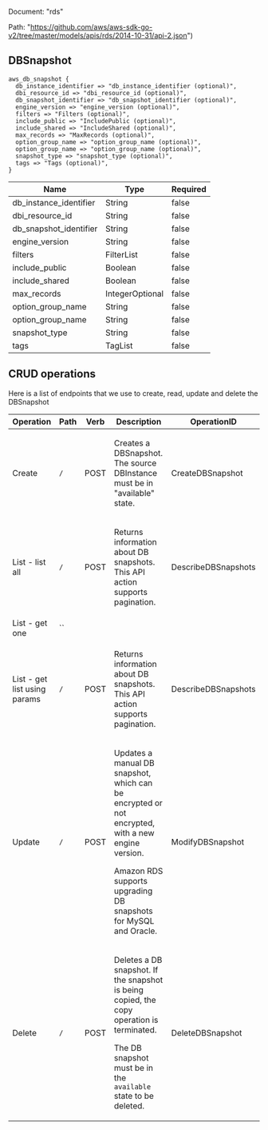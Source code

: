 Document: "rds"


Path: "https://github.com/aws/aws-sdk-go-v2/tree/master/models/apis/rds/2014-10-31/api-2.json")

## DBSnapshot



```puppet
aws_db_snapshot {
  db_instance_identifier => "db_instance_identifier (optional)",
  dbi_resource_id => "dbi_resource_id (optional)",
  db_snapshot_identifier => "db_snapshot_identifier (optional)",
  engine_version => "engine_version (optional)",
  filters => "Filters (optional)",
  include_public => "IncludePublic (optional)",
  include_shared => "IncludeShared (optional)",
  max_records => "MaxRecords (optional)",
  option_group_name => "option_group_name (optional)",
  option_group_name => "option_group_name (optional)",
  snapshot_type => "snapshot_type (optional)",
  tags => "Tags (optional)",
}
```

| Name        | Type           | Required       |
| ------------- | ------------- | ------------- |
|db_instance_identifier | String | false |
|dbi_resource_id | String | false |
|db_snapshot_identifier | String | false |
|engine_version | String | false |
|filters | FilterList | false |
|include_public | Boolean | false |
|include_shared | Boolean | false |
|max_records | IntegerOptional | false |
|option_group_name | String | false |
|option_group_name | String | false |
|snapshot_type | String | false |
|tags | TagList | false |



## CRUD operations

Here is a list of endpoints that we use to create, read, update and delete the DBSnapshot

| Operation | Path | Verb | Description | OperationID |
| ------------- | ------------- | ------------- | ------------- | ------------- |
|Create|`/`|POST|<p>Creates a DBSnapshot. The source DBInstance must be in "available" state.</p>|CreateDBSnapshot|
|List - list all|`/`|POST|<p>Returns information about DB snapshots. This API action supports pagination.</p>|DescribeDBSnapshots|
|List - get one|``||||
|List - get list using params|`/`|POST|<p>Returns information about DB snapshots. This API action supports pagination.</p>|DescribeDBSnapshots|
|Update|`/`|POST|<p>Updates a manual DB snapshot, which can be encrypted or not encrypted, with a new engine version. </p> <p>Amazon RDS supports upgrading DB snapshots for MySQL and Oracle. </p>|ModifyDBSnapshot|
|Delete|`/`|POST|<p>Deletes a DB snapshot. If the snapshot is being copied, the copy operation is terminated.</p> <note> <p>The DB snapshot must be in the <code>available</code> state to be deleted.</p> </note>|DeleteDBSnapshot|
